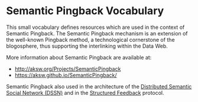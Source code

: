 # Semantic Pingback Vocabulary

This small vocabulary defines resources which are used in the context
of Semantic Pingback. The Semantic Pingback mechanism is an extension
of the well-known Pingback method, a technological cornerstone of the
blogosphere, thus supporting the interlinking within the Data Web.

More information about Semantic Pingback are available at:
* http://aksw.org/Projects/SemanticPingback
* https://aksw.github.io/SemanticPingback/

Semantic Pingback also used in the architecture of the
[Distributed Semantic Social Network (DSSN)](http://aksw.org/Projects/DSSN)
and in the [Structured Feedback](http://feedback.aksw.org/) protocol.
